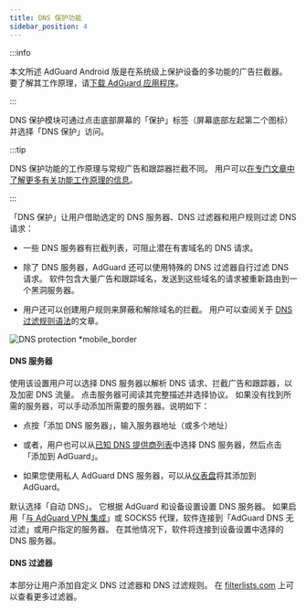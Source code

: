 ```yaml
---
title: DNS 保护功能
sidebar_position: 4
---
```


:::info

本文所述 AdGuard Android 版是在系统级上保护设备的多功能的广告拦截器。 要了解其工作原理，请[下载 AdGuard 应用程序](https://agrd.io/download-kb-adblock)。

:::

DNS 保护模块可通过点击底部屏幕的「保护」标签（屏幕底部左起第二个图标）并选择「DNS 保护」访问。

:::tip

DNS 保护功能的工作原理与常规广告和跟踪器拦截不同。 用户可以[在专门文章中了解更多有关功能工作原理的信息](https://adguard-dns.io/kb/general/dns-filtering/#how-does-dns-filtering-work)。

:::

「DNS 保护」让用户借助选定的 DNS 服务器、DNS 过滤器和用户规则过滤 DNS 请求：

- 一些 DNS 服务器有拦截列表，可阻止潜在有害域名的 DNS 请求。

- 除了 DNS 服务器，AdGuard 还可以使用特殊的 DNS 过滤器自行过滤 DNS 请求。 软件包含大量广告和跟踪域名，发送到这些域名的请求被重新路由到一个黑洞服务器。

- 用户还可以创建用户规则来屏蔽和解除域名的拦截。 用户可以查阅关于 [DNS 过滤规则语法](https://adguard-dns.io/kb/general/dns-filtering-syntax/)的文章。

![DNS protection \*mobile_border](https://cdn.adtidy.org/blog/new/u8qtxdns_protection.png)

#### DNS 服务器

使用该设置用户可以选择 DNS 服务器以解析 DNS 请求、拦截广告和跟踪器，以及加密 DNS 流量。 点击服务器可阅读其完整描述并选择协议。 如果没有找到所需的服务器，可以手动添加所需要的服务器。说明如下：

- 点按「添加 DNS 服务器」，输入服务器地址（或多个地址）

- 或者，用户也可以从[已知 DNS 提供商列表](https://adguard-dns.io/kb/general/dns-providers/)中选择 DNS 服务器，然后点击「添加到 AdGuard」。

- 如果您使用私人 AdGuard DNS 服务器，可以从[仪表盘](https://adguard-dns.io/dashboard/)将其添加到 AdGuard。

默认选择「自动 DNS」。 它根据 AdGuard 和设备设置设置 DNS 服务器。 如果启用「[与 AdGuard VPN 集成](/adguard-for-android/features/integration-with-vpn)」或 SOCKS5 代理，软件连接到「AdGuard DNS 无过滤」或用户指定的服务器。 在其他情况下，软件将连接到设备设置中选择的 DNS 服务器。

#### DNS 过滤器

本部分让用户添加自定义 DNS 过滤器和 DNS 过滤规则。 在 [filterlists.com](https://filterlists.com/) 上可以查看更多过滤器。
